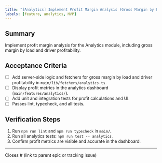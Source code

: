 ```yaml
---
title: "[Analytics] Implement Profit Margin Analysis (Gross Margin by Load & Driver Profitability)"
labels: [feature, analytics, MVP]
---
```


## Summary
Implement profit margin analysis for the Analytics module, including gross margin by load and driver profitability.

## Acceptance Criteria
- [ ] Add server-side logic and fetchers for gross margin by load and driver profitability in `main/lib/fetchers/analytics.ts`.
- [ ] Display profit metrics in the analytics dashboard (`main/features/analytics/`).
- [ ] Add unit and integration tests for profit calculations and UI.
- [ ] Passes lint, typecheck, and all tests.

## Verification Steps
1. Run `npm run lint` and `npm run typecheck` in `main/`.
2. Run all analytics tests: `npm run test -- analytics`.
3. Confirm profit metrics are visible and accurate in the dashboard.

---
Closes # (link to parent epic or tracking issue)

